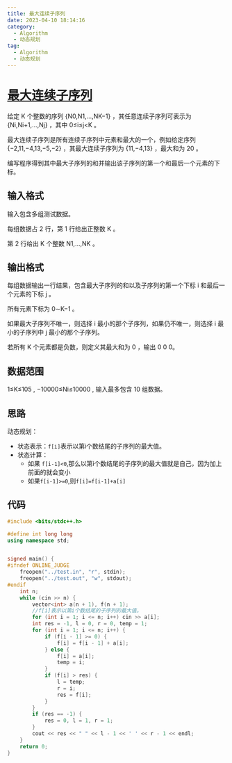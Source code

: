 ```yaml
---
title: 最大连续子序列
date: 2023-04-10 18:14:16
category: 
  - Algorithm
  - 动态规划
tag:
  - Algorithm
  - 动态规划
---
```


# [最大连续子序列](https://www.acwing.com/problem/content/description/3655/)

给定 K 个整数的序列 {N0,N1,…,NK−1} ，其任意连续子序列可表示为 {Ni,Ni+1,…,Nj} ，其中 0≤i≤j<K 。

最大连续子序列是所有连续子序列中元素和最大的一个，例如给定序列 {−2,11,−4,13,−5,−2} ，其最大连续子序列为 {11,−4,13} ，最大和为 20 。

编写程序得到其中最大子序列的和并输出该子序列的第一个和最后一个元素的下标。

## 输入格式 

输入包含多组测试数据。

每组数据占 2 行，第 1 行给出正整数 K 。

第 2 行给出 K 个整数 N1,…,NK 。

## 输出格式

 每组数据输出一行结果，包含最大子序列的和以及子序列的第一个下标 i 和最后一个元素的下标 j 。

所有元素下标为 0∼K−1 。

如果最大子序列不唯一，则选择 i 最小的那个子序列，如果仍不唯一，则选择 i 最小的子序列中 j 最小的那个子序列。

若所有 K 个元素都是负数，则定义其最大和为 0 ，输出 0 0 0。

## 数据范围

 1≤K≤105 , −10000≤Ni≤10000 , 输入最多包含 10 组数据。

## 思路

动态规划：

+ 状态表示：`f[i]`表示以第i个数结尾的子序列的最大值。
+ 状态计算：
  + 如果 `f[i-1]<0`,那么以第i个数结尾的子序列的最大值就是自己，因为加上前面的就会变小
  + 如果`f[i-1]>=0`,则`f[i]=f[i-1]+a[i]`

## 代码

```cpp
#include <bits/stdc++.h>

#define int long long
using namespace std;


signed main() {
#ifndef ONLINE_JUDGE
    freopen("../test.in", "r", stdin);
    freopen("../test.out", "w", stdout);
#endif
    int n;
    while (cin >> n) {
        vector<int> a(n + 1), f(n + 1);
        //f[i]表示以第i个数结尾的子序列的最大值。
        for (int i = 1; i <= n; i++) cin >> a[i];
        int res = -1, l = 0, r = 0, temp = 1;
        for (int i = 1; i <= n; i++) {
            if (f[i - 1] >= 0) {
                f[i] = f[i - 1] + a[i];
            } else {
                f[i] = a[i];
                temp = i;
            }
            if (f[i] > res) {
                l = temp;
                r = i;
                res = f[i];
            }
        }
        if (res == -1) {
            res = 0, l = 1, r = 1;
        }
        cout << res << " " << l - 1 << ' ' << r - 1 << endl;
    }
    return 0;
}
```

